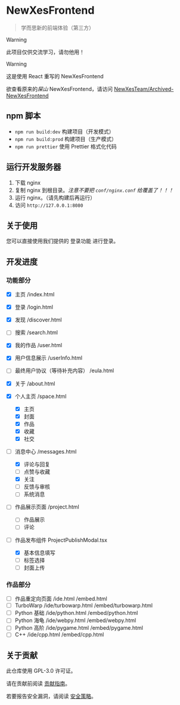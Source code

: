 # NewXesFrontend

> 学而思新的前端体验（第三方）

> [!WARNING]
> 此项目仅供交流学习，请勿他用！

> [!WARNING]
> 这是使用 React 重写的 NewXesFrontend
>
> 欲查看原来的*屎山* NewXesFrontend，请访问 [NewXesTeam/Archived-NewXesFrontend](https://github.com/NewXesTeam/Archived-NewXesFrontend)

## npm 脚本

- `npm run build:dev` 构建项目（开发模式）
- `npm run build:prod` 构建项目（生产模式）
- `npm run prettier` 使用 Prettier 格式化代码

## 运行开发服务器

1. 下载 nginx
2. 复制 nginx 到根目录。_注意不要把 `conf/nginx.conf` 给覆盖了！！！_
3. 运行 nginx。（请先构建后再运行）
4. 访问 `http://127.0.0.1:8080`

## 关于使用

您可以直接使用我们提供的 登录功能 进行登录。

## 开发进度

### 功能部分

- [x] 主页 /index.html
- [x] 登录 /login.html
- [x] 发现 /discover.html
- [ ] 搜索 /search.html
- [x] 我的作品 /user.html
- [x] 用户信息展示 /userInfo.html
- [ ] 最终用户协议（等待补充内容） /eula.html
- [x] 关于 /about.html

- [x] 个人主页 /space.html

    - [x] 主页
    - [x] 封面
    - [x] 作品
    - [x] 收藏
    - [x] 社交

- [ ] 消息中心 /messages.html

    - [x] 评论与回复
    - [ ] 点赞与收藏
    - [x] 关注
    - [ ] 反馈与审核
    - [ ] 系统消息

- [ ] 作品展示页面 /project.html

    - [ ] 作品展示
    - [ ] 评论

- [ ] 作品发布组件 ProjectPublishModal.tsx

    - [x] 基本信息填写
    - [ ] 标签选择
    - [ ] 封面上传

### 作品部分

- [ ] 作品重定向页面 /ide.html /embed.html
- [ ] TurboWarp /ide/turbowarp.html /embed/turbowarp.html
- [ ] Python 基础 /ide/python.html /embed/python.html
- [ ] Python 海龟 /ide/webpy.html /embed/webpy.html
- [ ] Python 高阶 /ide/pygame.html /embed/pygame.html
- [ ] C++ /ide/cpp.html /embed/cpp.html

## 关于贡献

此仓库使用 GPL-3.0 许可证。

请在贡献前阅读 [贡献指南](CONTRIBUTING.md)。

若要报告安全漏洞，请阅读 [安全策略](SECURITY.md)。

